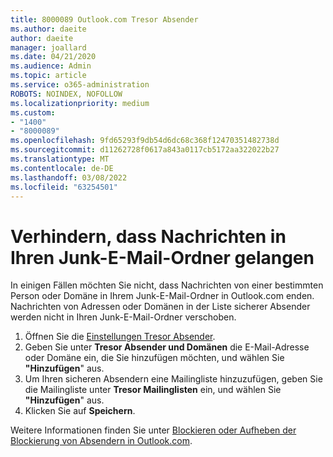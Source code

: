 ```yaml
---
title: 8000089 Outlook.com Tresor Absender
ms.author: daeite
author: daeite
manager: joallard
ms.date: 04/21/2020
ms.audience: Admin
ms.topic: article
ms.service: o365-administration
ROBOTS: NOINDEX, NOFOLLOW
ms.localizationpriority: medium
ms.custom:
- "1400"
- "8000089"
ms.openlocfilehash: 9fd65293f9db54d6dc68c368f12470351482738d
ms.sourcegitcommit: d11262728f0617a843a0117cb5172aa322022b27
ms.translationtype: MT
ms.contentlocale: de-DE
ms.lasthandoff: 03/08/2022
ms.locfileid: "63254501"
---
```

# <a name="stop-messages-from-going-into-your-junk-email-folder"></a>Verhindern, dass Nachrichten in Ihren Junk-E-Mail-Ordner gelangen

In einigen Fällen möchten Sie nicht, dass Nachrichten von einer bestimmten Person oder Domäne in Ihrem Junk-E-Mail-Ordner in Outlook.com enden. Nachrichten von Adressen oder Domänen in der Liste sicherer Absender werden nicht in Ihren Junk-E-Mail-Ordner verschoben.

1. Öffnen Sie die [Einstellungen Tresor Absender](https://go.microsoft.com/fwlink/?linkid=2035804).
2. Geben Sie unter **Tresor Absender und Domänen** die E-Mail-Adresse oder Domäne ein, die Sie hinzufügen möchten, und wählen Sie **"Hinzufügen**" aus.
3. Um Ihren sicheren Absendern eine Mailingliste hinzuzufügen, geben Sie die Mailingliste unter **Tresor Mailinglisten** ein, und wählen Sie **"Hinzufügen**" aus.
4. Klicken Sie auf **Speichern**.

Weitere Informationen finden Sie unter [Blockieren oder Aufheben der Blockierung von Absendern in Outlook.com](https://support.office.com/article/afba1c94-77bb-4f50-8b85-057cf52f4d5e?wt.mc_id=Office_Outlook_com_Alchemy).